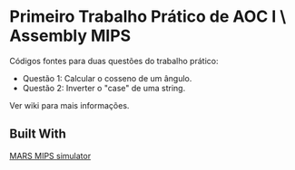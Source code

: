 # Primeiro Trabalho Prático de AOC I \ Assembly MIPS

Códigos fontes para duas questões do trabalho prático:

* Questão 1: Calcular o cosseno de um ângulo.
* Questão 2: Inverter o "case" de uma string.

Ver wiki para mais informações.

## Built With

[MARS MIPS simulator](http://courses.missouristate.edu/kenvollmar/mars/)
